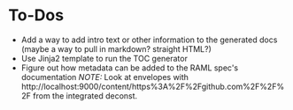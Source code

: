 # To-Dos
-   Add a way to add intro text or other information to the generated docs (maybe a way to pull in markdown? straight HTML?)
-   Use Jinja2 template to run the TOC generator
-   Figure out how metadata can be added to the RAML spec's documentation
*NOTE:* Look at envelopes with http://localhost:9000/content/https%3A%2F%2Fgithub.com%2F<org>%2F<repo>%2F<permalink> from the integrated deconst.
